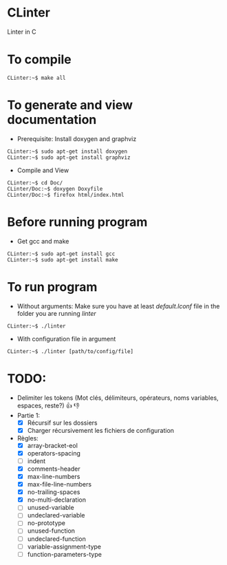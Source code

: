# CLinter
Linter in C
# To compile
```console
CLinter:~$ make all
```
# To generate and view documentation
- Prerequisite: Install doxygen and graphviz 
```console
CLinter:~$ sudo apt-get install doxygen
CLinter:~$ sudo apt-get install graphviz
```
- Compile and View
```console
CLinter:~$ cd Doc/
CLinter/Doc:~$ doxygen Doxyfile
CLinter/Doc:~$ firefox html/index.html
```
# Before running program
- Get gcc and make
```console
CLinter:~$ sudo apt-get install gcc
CLinter:~$ sudo apt-get install make
```
# To run program
- Without arguments: Make sure you have at least *default.lconf* file in the folder you are running *linter*
```console
CLinter:~$ ./linter
```
- With configuration file in argument
```console
CLinter:~$ ./linter [path/to/config/file]
```

# TODO:
* Delimiter les tokens (Mot clés, délimiteurs, opérateurs, noms variables, espaces, reste?)	:+1: :-1:
* Partie 1:
	- [x] Récursif sur les dossiers
	- [x] Charger récursivement les fichiers de configuration
* Règles:
	- [x] array-bracket-eol
	- [x] operators-spacing 
	- [ ] indent
	- [x] comments-header
	- [x] max-line-numbers
	- [x] max-file-line-numbers
	- [x] no-trailing-spaces
	- [x] no-multi-declaration
	- [ ] unused-variable
	- [ ] undeclared-variable
	- [ ] no-prototype
	- [ ] unused-function
	- [ ] undeclared-function
	- [ ] variable-assignment-type
	- [ ] function-parameters-type
